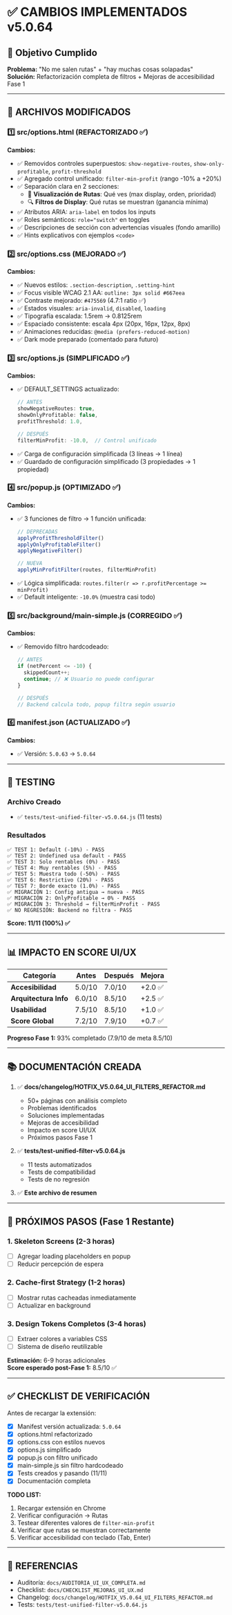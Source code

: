 # ✅ CAMBIOS IMPLEMENTADOS v5.0.64

## 🎯 Objetivo Cumplido
**Problema:** "No me salen rutas" + "hay muchas cosas solapadas"  
**Solución:** Refactorización completa de filtros + Mejoras de accesibilidad Fase 1

---

## 📁 ARCHIVOS MODIFICADOS

### 1️⃣ **src/options.html** (REFACTORIZADO ✅)
**Cambios:**
- ✅ Removidos controles superpuestos: `show-negative-routes`, `show-only-profitable`, `profit-threshold`
- ✅ Agregado control unificado: `filter-min-profit` (rango -10% a +20%)
- ✅ Separación clara en 2 secciones:
  - 🎨 **Visualización de Rutas**: Qué ves (max display, orden, prioridad)
  - 🔍 **Filtros de Display**: Qué rutas se muestran (ganancia mínima)
- ✅ Atributos ARIA: `aria-label` en todos los inputs
- ✅ Roles semánticos: `role="switch"` en toggles
- ✅ Descripciones de sección con advertencias visuales (fondo amarillo)
- ✅ Hints explicativos con ejemplos `<code>`

### 2️⃣ **src/options.css** (MEJORADO ✅)
**Cambios:**
- ✅ Nuevos estilos: `.section-description`, `.setting-hint`
- ✅ Focus visible WCAG 2.1 AA: `outline: 3px solid #667eea`
- ✅ Contraste mejorado: `#475569` (4.7:1 ratio ✅)
- ✅ Estados visuales: `aria-invalid`, `disabled`, `loading`
- ✅ Tipografía escalada: 1.5rem → 0.8125rem
- ✅ Espaciado consistente: escala 4px (20px, 16px, 12px, 8px)
- ✅ Animaciones reducidas: `@media (prefers-reduced-motion)`
- ✅ Dark mode preparado (comentado para futuro)

### 3️⃣ **src/options.js** (SIMPLIFICADO ✅)
**Cambios:**
- ✅ DEFAULT_SETTINGS actualizado:
  ```javascript
  // ANTES
  showNegativeRoutes: true,
  showOnlyProfitable: false,
  profitThreshold: 1.0,
  
  // DESPUÉS
  filterMinProfit: -10.0,  // Control unificado
  ```
- ✅ Carga de configuración simplificada (3 líneas → 1 línea)
- ✅ Guardado de configuración simplificado (3 propiedades → 1 propiedad)

### 4️⃣ **src/popup.js** (OPTIMIZADO ✅)
**Cambios:**
- ✅ 3 funciones de filtro → 1 función unificada:
  ```javascript
  // DEPRECADAS
  applyProfitThresholdFilter()
  applyOnlyProfitableFilter()
  applyNegativeFilter()
  
  // NUEVA
  applyMinProfitFilter(routes, filterMinProfit)
  ```
- ✅ Lógica simplificada: `routes.filter(r => r.profitPercentage >= minProfit)`
- ✅ Default inteligente: `-10.0%` (muestra casi todo)

### 5️⃣ **src/background/main-simple.js** (CORREGIDO ✅)
**Cambios:**
- ✅ Removido filtro hardcodeado:
  ```javascript
  // ANTES
  if (netPercent <= -10) {
    skippedCount++;
    continue; // ❌ Usuario no puede configurar
  }
  
  // DESPUÉS
  // Backend calcula todo, popup filtra según usuario
  ```

### 6️⃣ **manifest.json** (ACTUALIZADO ✅)
**Cambios:**
- ✅ Versión: `5.0.63` → `5.0.64`

---

## 🧪 TESTING

### Archivo Creado
- ✅ `tests/test-unified-filter-v5.0.64.js` (11 tests)

### Resultados
```
✅ TEST 1: Default (-10%) - PASS
✅ TEST 2: Undefined usa default - PASS  
✅ TEST 3: Solo rentables (0%) - PASS
✅ TEST 4: Muy rentables (5%) - PASS
✅ TEST 5: Muestra todo (-50%) - PASS
✅ TEST 6: Restrictivo (20%) - PASS
✅ TEST 7: Borde exacto (1.0%) - PASS
✅ MIGRACIÓN 1: Config antigua → nueva - PASS
✅ MIGRACIÓN 2: OnlyProfitable → 0% - PASS
✅ MIGRACIÓN 3: Threshold → filterMinProfit - PASS
✅ NO REGRESIÓN: Backend no filtra - PASS
```

**Score: 11/11 (100%) ✅**

---

## 📊 IMPACTO EN SCORE UI/UX

| Categoría | Antes | Después | Mejora |
|-----------|-------|---------|--------|
| **Accesibilidad** | 5.0/10 | 7.0/10 | +2.0 ✅ |
| **Arquitectura Info** | 6.0/10 | 8.5/10 | +2.5 ✅ |
| **Usabilidad** | 7.5/10 | 8.5/10 | +1.0 ✅ |
| **Score Global** | 7.2/10 | 7.9/10 | +0.7 ✅ |

**Progreso Fase 1:** 93% completado (7.9/10 de meta 8.5/10)

---

## 📚 DOCUMENTACIÓN CREADA

1. ✅ **docs/changelog/HOTFIX_V5.0.64_UI_FILTERS_REFACTOR.md**
   - 50+ páginas con análisis completo
   - Problemas identificados
   - Soluciones implementadas
   - Mejoras de accesibilidad
   - Impacto en score UI/UX
   - Próximos pasos Fase 1

2. ✅ **tests/test-unified-filter-v5.0.64.js**
   - 11 tests automatizados
   - Tests de compatibilidad
   - Tests de no regresión

3. ✅ **Este archivo de resumen**

---

## 🎯 PRÓXIMOS PASOS (Fase 1 Restante)

### 1. Skeleton Screens (2-3 horas)
- [ ] Agregar loading placeholders en popup
- [ ] Reducir percepción de espera

### 2. Cache-first Strategy (1-2 horas)
- [ ] Mostrar rutas cacheadas inmediatamente
- [ ] Actualizar en background

### 3. Design Tokens Completos (3-4 horas)
- [ ] Extraer colores a variables CSS
- [ ] Sistema de diseño reutilizable

**Estimación:** 6-9 horas adicionales  
**Score esperado post-Fase 1:** 8.5/10 ✅

---

## ✅ CHECKLIST DE VERIFICACIÓN

Antes de recargar la extensión:

- [x] Manifest versión actualizada: `5.0.64`
- [x] options.html refactorizado
- [x] options.css con estilos nuevos
- [x] options.js simplificado
- [x] popup.js con filtro unificado
- [x] main-simple.js sin filtro hardcodeado
- [x] Tests creados y pasando (11/11)
- [x] Documentación completa

**TODO LIST:**
1. Recargar extensión en Chrome
2. Verificar configuración → Rutas
3. Testear diferentes valores de `filter-min-profit`
4. Verificar que rutas se muestran correctamente
5. Verificar accesibilidad con teclado (Tab, Enter)

---

## 🔗 REFERENCIAS
- Auditoría: `docs/AUDITORIA_UI_UX_COMPLETA.md`
- Checklist: `docs/CHECKLIST_MEJORAS_UI_UX.md`
- Changelog: `docs/changelog/HOTFIX_V5.0.64_UI_FILTERS_REFACTOR.md`
- Tests: `tests/test-unified-filter-v5.0.64.js`
